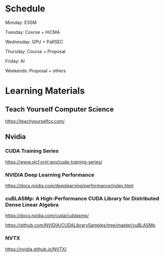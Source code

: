 # Schedule

Monday:    E3SM

Tuesday:   Course + HiCMA

Wednesday: GPU + PaRSEC

Thursday:  Course + Proposal

Friday:    AI

Weekends:  Proposal + others

# Learning Materials

## Teach Yourself Computer Science
https://teachyourselfcs.com/

## Nvidia

### CUDA Training Series

https://www.olcf.ornl.gov/cuda-training-series/

### NVIDIA Deep Learning Performance

https://docs.nvidia.com/deeplearning/performance/index.html


### cuBLASMp: A High-Performance CUDA Library for Distributed Dense Linear Algebra

https://docs.nvidia.com/cuda/cublasmp/

https://github.com/NVIDIA/CUDALibrarySamples/tree/master/cuBLASMp

### NVTX

https://nvidia.github.io/NVTX/


